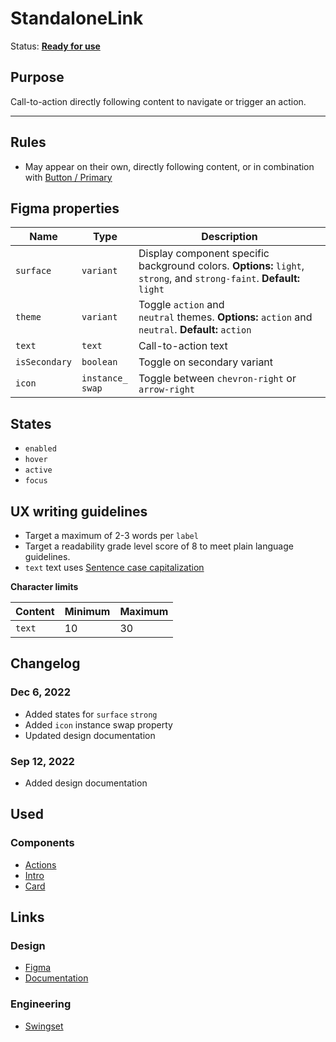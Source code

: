 # StandaloneLink

Status: **[Ready for use](/guides/can-i-use#ready-for-use)**

## Purpose

Call-to-action directly following content to navigate or trigger an action.

---

## Rules

- May appear on their own, directly following content, or in combination with [Button / Primary](https://hashicorp-wpl-documentation.vercel.app/components/button/primary)

## Figma properties

| Name          | Type              | Description                                                                                                            |
| ------------- | ----------------- | ---------------------------------------------------------------------------------------------------------------------- |
| `surface`     | `variant`         | Display component specific background colors. **Options:** `light`, `strong`, and `strong-faint`. **Default:** `light` |
| `theme`       | `variant`         | Toggle `action` and `neutral` themes. **Options:** `action` and `neutral`. **Default:** `action`                       |
| `text`        | `text`            | Call-to-action text                                                                                                    |
| `isSecondary` | `boolean`         | Toggle on secondary variant                                                                                            |
| `icon`        | `instance_  swap` | Toggle between `chevron-right` or `arrow-right`                                                                        |

## States

- `enabled`
- `hover`
- `active`
- `focus`

## UX writing guidelines

- Target a maximum of 2-3 words per `label`
- Target a readability grade level score of 8 to meet plain language guidelines.
- `text` text uses [Sentence case capitalization](https://apastyle.apa.org/style-grammar-guidelines/capitalization/sentence-case)

**Character limits**

| Content | Minimum | Maximum |
| ------- | ------- | ------- |
| `text`  | 10      | 30      |

## Changelog

### Dec 6, 2022

- Added states for `surface` `strong`
- Added `icon` instance swap property
- Updated design documentation

### Sep 12, 2022

- Added design documentation

## Used

### Components

- [Actions](https://hashicorp-wpl-documentation.vercel.app/components/actions)
- [Intro](https://hashicorp-wpl-documentation.vercel.app/components/intro)
- [Card](https://hashicorp-wpl-documentation.vercel.app/components/card)

## Links

### Design

- [Figma](https://www.figma.com/file/7cYgDM618stjYUHDqAfRec/Components?node-id=2824%3A11407)
- [Documentation](https://hashicorp-wpl-documentation.vercel.app/components/standalone-link)

### Engineering

- [Swingset](https://react-components.vercel.app/components/standalonelink)
